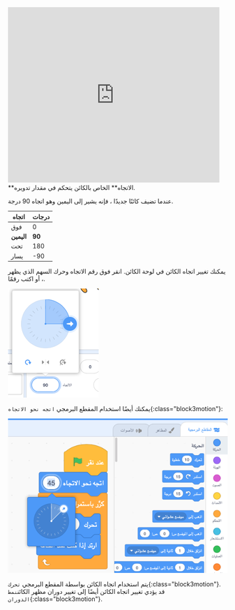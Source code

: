 
<div class="scratch-preview">
<iframe src="https://scratch.mit.edu/projects/542788512/embed" allowtransparency="true" width="485" height="402" frameborder="0" scrolling="no" allowfullscreen></iframe>
</div>
**الاتجاه** الخاص بالكائن يتحكم في مقدار تدويره.

عندما تضيف كائنًا جديدًا ، فإنه يشير إلى اليمين وهو اتجاه 90 درجة.

| اتجاه      | درجات  |
| ---------- | ------ |
| فوق        | 0      |
| **اليمين** | **90** |
| تحت        | 180    |
| يسار       | -90    |


يمكنك تغيير اتجاه الكائن في لوحة الكائن. انقر فوق رقم الاتجاه وحرك السهم الذي يظهر ، أو اكتب رقمًا.

![](images/sprite-direction-pane.png)

يمكنك أيضًا استخدام المقطع البرمجي `اتجه نحو الاتجاه`{:class="block3motion"}:

![](images/point-in-direction.png)

يتم استخدام اتجاه الكائن بواسطة المقطع البرمجي `تحرك`{:class="block3motion"}. قد يؤدي تغيير اتجاه الكائن أيضًا إلى تغيير دوران مظهر الكائن`نمط الدوران`{:class="block3motion"}.
